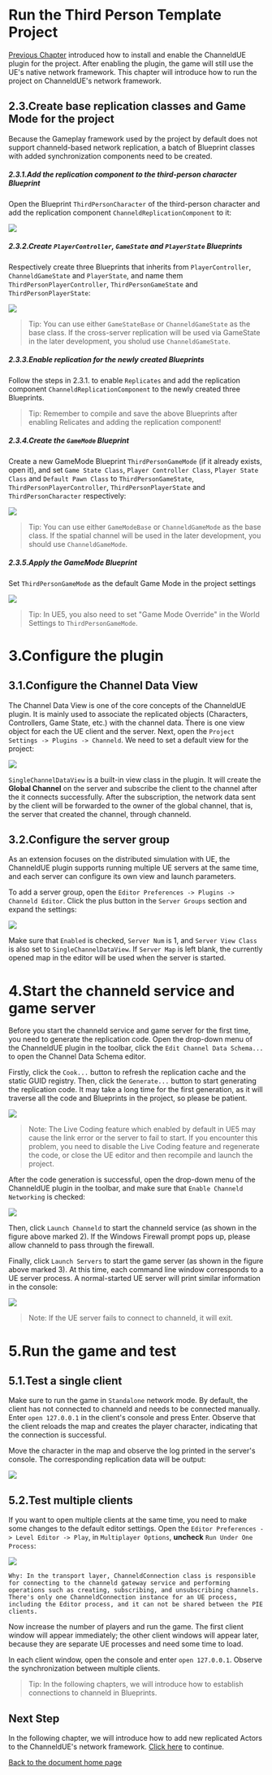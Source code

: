 # Run the Third Person Template Project
[Previous Chapter](installation.md) introduced how to install and enable the ChanneldUE plugin for the project. After enabling the plugin, the game will still use the UE's native network framework. This chapter will introduce how to run the project on ChanneldUE's network framework.

## 2.3.Create base replication classes and Game Mode for the project
Because the Gameplay framework used by the project by default does not support channeld-based network replication, a batch of Blueprint classes with added synchronization components need to be created.

##### 2.3.1.Add the replication component to the third-person character Blueprint
Open the Blueprint `ThirdPersonCharacter` of the third-person character and add the replication component `ChanneldReplicationComponent` to it:

![](images/character_rep_component.png)

##### 2.3.2.Create `PlayerController`, `GameState` and `PlayerState` Blueprints
Respectively create three Blueprints that inherits from `PlayerController`, `ChanneldGameState` and `PlayerState`, and name them `ThirdPersonPlayerController`, `ThirdPersonGameState` and `ThirdPersonPlayerState`:

![](images/new_blueprints.png)

>Tip: You can use either `GameStateBase` or `ChanneldGameState` as the base class. If the cross-server replication will be used via GameState in the later development, you sholud use `ChanneldGameState`.

##### 2.3.3.Enable replication for the newly created Blueprints
Follow the steps in 2.3.1. to enable `Replicates` and add the replication component `ChanneldReplicationComponent` to the newly created three Blueprints.

>Tip: Remember to compile and save the above Blueprints after enabling Relicates and adding the replication component!

 ##### 2.3.4.Create the `GameMode` Blueprint
Create a new GameMode Blueprint `ThirdPersonGameMode` (if it already exists, open it), and set `Game State Class`, `Player Controller Class`, `Player State Class` and `Default Pawn Class` to `ThirdPersonGameState`, `ThirdPersonPlayerController`, `ThirdPersonPlayerState` and `ThirdPersonCharacter` respectively:

![](images/game_mode.png)

>Tip: You can use either `GameModeBase` or `ChanneldGameMode` as the base class. If the spatial channel will be used in the later development, you should use `ChanneldGameMode`.

##### 2.3.5.Apply the GameMode Blueprint
Set `ThirdPersonGameMode` as the default Game Mode in the project settings

![](images/project_settings_game_mode.png)

>Tip: In UE5, you also need to set "Game Mode Override" in the World Settings to `ThirdPersonGameMode`.

# 3.Configure the plugin
## 3.1.Configure the Channel Data View
The Channel Data View is one of the core concepts of the ChanneldUE plugin. It is mainly used to associate the replicated objects (Characters, Controllers, Game State, etc.) with the channel data. There is one view object for each the UE client and the server.
Next, open the `Project Settings -> Plugins -> Channeld`. We need to set a default view for the project:

![](images/settings_view_class.png)

`SingleChannelDataView` is a built-in view class in the plugin. It will create the **Global Channel** on the server and subscribe the client to the channel after the it connects successfully. After the subscription, the network data sent by the client will be forwarded to the owner of the global channel, that is, the server that created the channel, through channeld.

## 3.2.Configure the server group
As an extension focuses on the distributed simulation with UE, the ChanneldUE plugin supports running multiple UE servers at the same time, and each server can configure its own view and launch parameters.

To add a server group, open the `Editor Preferences -> Plugins -> Channeld Editor`. Click the plus button in the `Server Groups` section and expand the settings:

![](images/settings_server_group.png)

Make sure that `Enabled` is checked, `Server Num` is 1, and `Server View Class` is also set to `SingleChannelDataView`. If `Server Map` is left blank, the currently opened map in the editor will be used when the server is started.

# 4.Start the channeld service and game server
Before you start the channeld service and game server for the first time, you need to generate the replication code. Open the drop-down menu of the ChanneldUE plugin in the toolbar, click the `Edit Channel Data Schema...` to open the Channel Data Schema editor. 

Firstly, click the `Cook...` button to refresh the replication cache and the static GUID registry. Then, click the `Generate...` button to start generating the replication code. It may take a long time for the first generation, as it will traverse all the code and Blueprints in the project, so please be patient.

![](images/generate_replicaiton_code.png)

>Note: The Live Coding feature which enabled by default in UE5 may cause the link error or the server to fail to start. If you encounter this problem, you need to disable the Live Coding feature and regenerate the code, or close the UE editor and then recompile and launch the project.

After the code generation is successful, open the drop-down menu of the ChanneldUE plugin in the toolbar, and make sure that `Enable Channeld Networking` is checked:

![](images/toolbar_menu.png)

Then, click `Launch Channeld` to start the channeld service (as shown in the figure above marked 2). If the Windows Firewall prompt pops up, please allow channeld to pass through the firewall.

Finally, click `Launch Servers` to start the game server (as shown in the figure above marked 3). At this time, each command line window corresponds to a UE server process. A normal-started UE server will print similar information in the console:

![](images/server_view_initialized.png)

>Note: If the UE server fails to connect to channeld, it will exit.

# 5.Run the game and test
## 5.1.Test a single client
Make sure to run the game in `Standalone` network mode. By default, the client has not connected to channeld and needs to be connected manually. Enter `open 127.0.0.1` in the client's console and press Enter. Observe that the client reloads the map and creates the player character, indicating that the connection is successful.

Move the character in the map and observe the log printed in the server's console. The corresponding replication data will be output:

![](images/server_replication_output.png)

## 5.2.Test multiple clients
If you want to open multiple clients at the same time, you need to make some changes to the default editor settings. Open the `Editor Preferences -> Level Editor -> Play`, in `Multiplayer Options`, **uncheck** `Run Under One Process`:

![](images/settings_run_under_one_process.png)

```
Why: In the transport layer, ChanneldConnection class is responsible for connecting to the channeld gateway service and performing operations such as creating, subscribing, and unsubscribing channels.
There's only one ChanneldConnection instance for an UE process, including the Editor process, and it can not be shared between the PIE clients.
```

Now increase the number of players and run the game. The first client window will appear immediately; the other client windows will appear later, because they are separate UE processes and need some time to load.

In each client window, open the console and enter `open 127.0.0.1`. Observe the synchronization between multiple clients.

>Tip: In the following chapters, we will introduce how to establish connections to channeld in Blueprints.

## Next Step
In the following chapter, we will introduce how to add new replicated Actors to the ChanneldUE's network framework. [Click here](add-replication.md) to continue.

[Back to the document home page](README.md)
